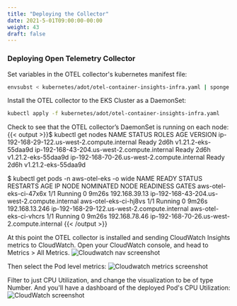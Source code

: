```yaml
---
title: "Deploying the Collector"
date: 2021-5-01T09:00:00-00:00
weight: 43
draft: false
---
```


### Deploying Open Telemetry Collector

Set variables in the OTEL collector's kubernetes manifest file:
```bash
envsubst < kubernetes/adot/otel-container-insights-infra.yaml | sponge kubernetes/adot/otel-container-insights-infra.yaml
```

Install the OTEL collector to the EKS Cluster as a DaemonSet:
```bash
kubectl apply -f kubernetes/adot/otel-container-insights-infra.yaml
```

Check to see that the OTEL collector’s DaemonSet is running on each node:
{{< output >}}$ kubectl get nodes
NAME                                           STATUS   ROLES    AGE    VERSION
ip-192-168-29-122.us-west-2.compute.internal   Ready    <none>   2d6h   v1.21.2-eks-55daa9d
ip-192-168-43-204.us-west-2.compute.internal   Ready    <none>   2d6h   v1.21.2-eks-55daa9d
ip-192-168-70-26.us-west-2.compute.internal    Ready    <none>   2d6h   v1.21.2-eks-55daa9d

$ kubectl get pods -n aws-otel-eks -o wide
NAME                    READY   STATUS    RESTARTS   AGE     IP               NODE                                           NOMINATED NODE   READINESS GATES
aws-otel-eks-ci-47x6x   1/1     Running   0          9m26s   192.168.39.13    ip-192-168-43-204.us-west-2.compute.internal   <none>           <none>
aws-otel-eks-ci-hj8vs   1/1     Running   0          9m26s   192.168.13.246   ip-192-168-29-122.us-west-2.compute.internal   <none>           <none>
aws-otel-eks-ci-vhcrs   1/1     Running   0          9m26s   192.168.78.46    ip-192-168-70-26.us-west-2.compute.internal    <none>           <none>
{{< /output >}}


At this point the OTEL collector is installed and sending CloudWatch Insights metrics to CloudWatch.
Open your CloudWatch console, and head to Metrics > All Metrics. 
![Cloudwatch nav screenshot](/images/observability-with-adot/cloudwatch-container-insights-nav.png)

Then select the Pod level metrics:
![Cloudwatch metrics screenshot](/images/observability-with-adot/cloudwatch-container-insights-metrics.png)

Filter to just CPU Utilization, and change the visualization to be of type Number. And you'll have a dashboard of the deployed Pod's CPU Utilization:
![CloudWatch screenshot](/images/observability-with-adot/cloudwatch-container-insights-dashboard.png)

